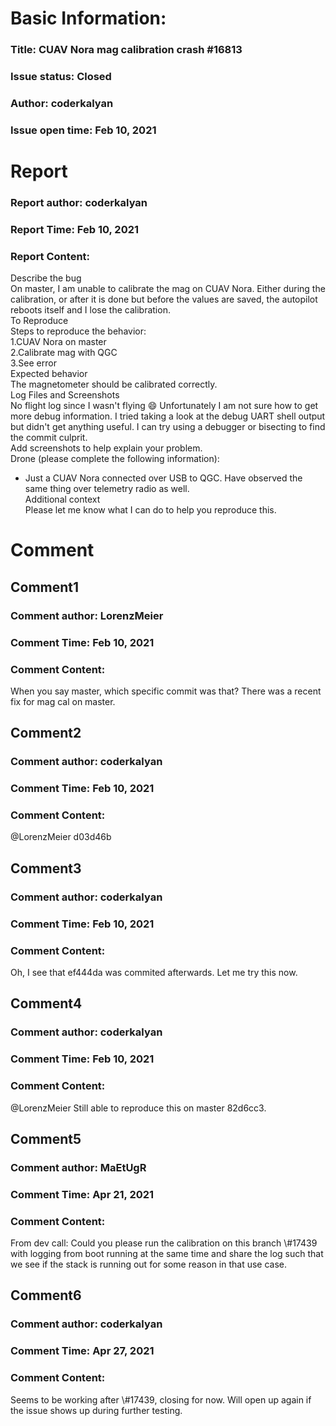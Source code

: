 # Basic Information:
### Title:  CUAV Nora mag calibration crash #16813 
### Issue status: Closed
### Author: coderkalyan
### Issue open time: Feb 10, 2021
# Report
### Report author: coderkalyan
### Report Time: Feb 10, 2021
### Report Content:   
Describe the bug    
On master, I am unable to calibrate the mag on CUAV Nora. Either during the calibration, or after it is done but before the values are saved, the autopilot reboots itself and I lose the calibration.  
To Reproduce    
Steps to reproduce the behavior:  
1.CUAV Nora on master  
2.Calibrate mag with QGC  
3.See error  
Expected behavior    
The magnetometer should be calibrated correctly.  
Log Files and Screenshots    
No flight log since I wasn't flying 😄 Unfortunately I am not sure how to get more debug information. I tried taking a look at the debug UART shell output but didn't get anything useful. I can try using a debugger or bisecting to find the commit culprit.  
Add screenshots to help explain your problem.  
Drone (please complete the following information):  
- Just a CUAV Nora connected over USB to QGC. Have observed the same thing over telemetry radio as well.  
Additional context    
Please let me know what I can do to help you reproduce this.  

# Comment
## Comment1
### Comment author: LorenzMeier
### Comment Time: Feb 10, 2021
### Comment Content:   
When you say master, which specific commit was that? There was a recent fix for mag cal on master.  

## Comment2
### Comment author: coderkalyan
### Comment Time: Feb 10, 2021
### Comment Content:   
@LorenzMeier d03d46b  

## Comment3
### Comment author: coderkalyan
### Comment Time: Feb 10, 2021
### Comment Content:   
Oh, I see that ef444da was commited afterwards. Let me try this now.  

## Comment4
### Comment author: coderkalyan
### Comment Time: Feb 10, 2021
### Comment Content:   
@LorenzMeier Still able to reproduce this on master 82d6cc3.  

## Comment5
### Comment author: MaEtUgR
### Comment Time: Apr 21, 2021
### Comment Content:   
From dev call: Could you please run the calibration on this branch \\\#17439 with logging from boot running at the same time and share the log such that we see if the stack is running out for some reason in that use case.  

## Comment6
### Comment author: coderkalyan
### Comment Time: Apr 27, 2021
### Comment Content:   
Seems to be working after \\\#17439, closing for now. Will open up again if the issue shows up during further testing.  
